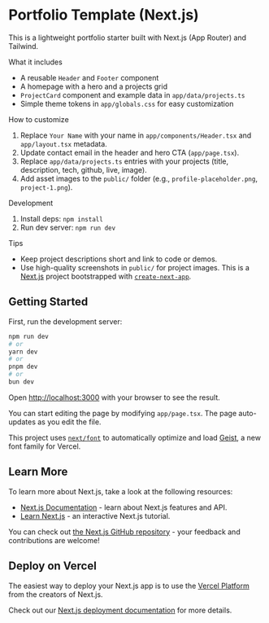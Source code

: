 # Portfolio Template (Next.js)

This is a lightweight portfolio starter built with Next.js (App Router) and Tailwind.

What it includes
- A reusable `Header` and `Footer` component
- A homepage with a hero and a projects grid
- `ProjectCard` component and example data in `app/data/projects.ts`
- Simple theme tokens in `app/globals.css` for easy customization

How to customize
1. Replace `Your Name` with your name in `app/components/Header.tsx` and `app/layout.tsx` metadata.
2. Update contact email in the header and hero CTA (`app/page.tsx`).
3. Replace `app/data/projects.ts` entries with your projects (title, description, tech, github, live, image).
4. Add asset images to the `public/` folder (e.g., `profile-placeholder.png`, `project-1.png`).

Development
1. Install deps: `npm install`
2. Run dev server: `npm run dev`

Tips
- Keep project descriptions short and link to code or demos.
- Use high-quality screenshots in `public/` for project images.
This is a [Next.js](https://nextjs.org) project bootstrapped with [`create-next-app`](https://nextjs.org/docs/app/api-reference/cli/create-next-app).

## Getting Started

First, run the development server:

```bash
npm run dev
# or
yarn dev
# or
pnpm dev
# or
bun dev
```

Open [http://localhost:3000](http://localhost:3000) with your browser to see the result.

You can start editing the page by modifying `app/page.tsx`. The page auto-updates as you edit the file.

This project uses [`next/font`](https://nextjs.org/docs/app/building-your-application/optimizing/fonts) to automatically optimize and load [Geist](https://vercel.com/font), a new font family for Vercel.

## Learn More

To learn more about Next.js, take a look at the following resources:

- [Next.js Documentation](https://nextjs.org/docs) - learn about Next.js features and API.
- [Learn Next.js](https://nextjs.org/learn) - an interactive Next.js tutorial.

You can check out [the Next.js GitHub repository](https://github.com/vercel/next.js) - your feedback and contributions are welcome!

## Deploy on Vercel

The easiest way to deploy your Next.js app is to use the [Vercel Platform](https://vercel.com/new?utm_medium=default-template&filter=next.js&utm_source=create-next-app&utm_campaign=create-next-app-readme) from the creators of Next.js.

Check out our [Next.js deployment documentation](https://nextjs.org/docs/app/building-your-application/deploying) for more details.
